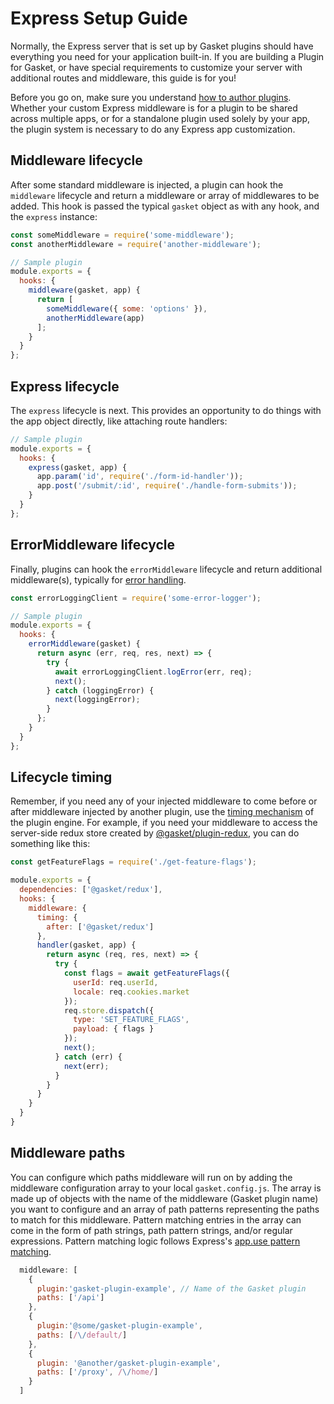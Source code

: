 # Express Setup Guide

Normally, the Express server that is set up by Gasket plugins should have
everything you need for your application built-in. If you are building a Plugin
for Gasket, or have special requirements to customize your server with
additional routes and middleware, this guide is for you!

Before you go on, make sure you understand [how to author plugins][plugins].
Whether your custom Express middleware is for a plugin to be shared across
multiple apps, or for a standalone plugin used solely by your app, the plugin
system is necessary to do any Express app customization.

## Middleware lifecycle

After some standard middleware is injected, a plugin can hook the `middleware`
lifecycle and return a middleware or array of middlewares to be added. This hook
is passed the typical `gasket` object as with any hook, and the `express`
instance:

```js
const someMiddleware = require('some-middleware');
const anotherMiddleware = require('another-middleware');

// Sample plugin
module.exports = {
  hooks: {
    middleware(gasket, app) {
      return [
        someMiddleware({ some: 'options' }),
        anotherMiddleware(app)
      ];
    }
  }
};
```

## Express lifecycle

The `express` lifecycle is next. This provides an opportunity to do things with
the app object directly, like attaching route handlers:

```js
// Sample plugin
module.exports = {
  hooks: {
    express(gasket, app) {
      app.param('id', require('./form-id-handler'));
      app.post('/submit/:id', require('./handle-form-submits'));
    }
  }
};
```

## ErrorMiddleware lifecycle

Finally, plugins can hook the `errorMiddleware` lifecycle and return additional
middleware(s), typically for [error handling].

```js
const errorLoggingClient = require('some-error-logger');

// Sample plugin
module.exports = {
  hooks: {
    errorMiddleware(gasket) {
      return async (err, req, res, next) => {
        try {
          await errorLoggingClient.logError(err, req);
          next();
        } catch (loggingError) {
          next(loggingError);
        }
      };
    }
  }
};
```

## Lifecycle timing

Remember, if you need any of your injected middleware to come before or after
middleware injected by another plugin, use the [timing mechanism] of the plugin
engine. For example, if you need your middleware to access the server-side redux
store created by [@gasket/plugin-redux], you can do something like this:

```js
const getFeatureFlags = require('./get-feature-flags');

module.exports = {
  dependencies: ['@gasket/redux'],
  hooks: {
    middleware: {
      timing: {
        after: ['@gasket/redux']
      },
      handler(gasket, app) {
        return async (req, res, next) => {
          try {
            const flags = await getFeatureFlags({
              userId: req.userId,
              locale: req.cookies.market
            });
            req.store.dispatch({
              type: 'SET_FEATURE_FLAGS',
              payload: { flags }
            });
            next();
          } catch (err) {
            next(err);
          }
        }
      }
    }
  }
}
```

## Middleware paths

You can configure which paths middleware will run on by adding the middleware
configuration array to your local `gasket.config.js`. The array is made up of
objects with the name of the middleware (Gasket plugin name) you want to
configure and an array of path patterns representing the paths to match for this
middleware. Pattern matching entries in the array can come in the form of path
strings, path pattern strings, and/or regular expressions. Pattern matching
logic follows Express's [app.use pattern matching].

```js
  middleware: [
    {
      plugin:'gasket-plugin-example', // Name of the Gasket plugin
      paths: ['/api']
    },
    {
      plugin:'@some/gasket-plugin-example',
      paths: [/\/default/]
    },
    {
      plugin: '@another/gasket-plugin-example',
      paths: ['/proxy', /\/home/]
    }
  ]
```

<!-- LINKS -->

[error handling]:http://expressjs.com/en/guide/error-handling.html
[plugins]:/packages/gasket-cli/docs/plugins.md
[@gasket/plugin-redux]:/packages/gasket-plugin-redux/README.md
[timing mechanism]:/packages/gasket-engine/README.md
[app.use pattern matching]: http://expressjs.com/en/4x/api.html#path-examples
